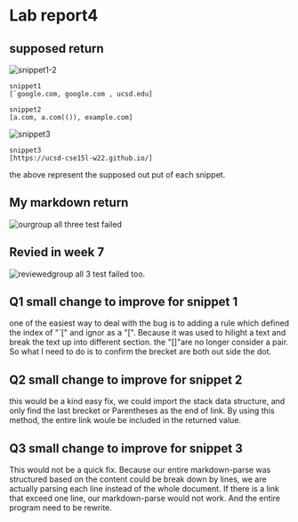# Lab report4
## supposed return
![snippet1-2](https://user-images.githubusercontent.com/55153144/155933701-7eefdce5-2fe7-441f-862d-3bb9cc7ad3db.png)
```
snippet1
[`google.com, google.com , ucsd.edu]

snippet2
[a.com, a.com(()), example.com]
```
![snippet3](https://user-images.githubusercontent.com/55153144/155933732-6f82c9c7-45dd-40f1-8a35-83940fead32d.png)
```
snippet3
[https://ucsd-cse15l-w22.github.io/]
```
the above represent the supposed out put of each snippet.

## My markdown return
![ourgroup](https://user-images.githubusercontent.com/55153144/155936597-11cde9e3-2c95-4496-839e-687e3628d69d.png)
all three test failed 

## Revied in week 7
![reviewedgroup](https://user-images.githubusercontent.com/55153144/155937220-36946b81-7b4c-4383-8c96-a4c1a7d74d7a.png)
all 3 test failed too.

## Q1 small change to improve for snippet 1
one of the easiest way to deal with the bug is to adding a rule which defined the index of "`[" and ignor as a "[". Because it was used to hilight a text and break the text up into different section. the "[]"are no longer consider a pair. So what I need to do is to confirm the brecket are both out side the dot.

## Q2 small change to improve for snippet 2
this would be a kind easy fix, we could import the stack data structure, and only find the last brecket or 
Parentheses as the end of link. By using this method, the entire link woule be included in the returned value.

## Q3 small change to improve for snippet 3
This would not be a quick fix. Because our entire markdown-parse was structured based on the content could be break down by lines, we are actually parsing each line instead of the whole document. If there is a link that exceed one line, our markdown-parse would not work. And the entire program need to be rewrite. 